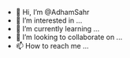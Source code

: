 - 👋 Hi, I’m @AdhamSahr
- 👀 I’m interested in ...
- 🌱 I’m currently learning ...
- 💞️ I’m looking to collaborate on ...
- 📫 How to reach me ...

<!---
AdhamSahr/AdhamSahr is a ✨ special ✨ repository because its `README.md` (this file) appears on your GitHub profile.
You can click the Preview link to take a look at your changes.
--->

